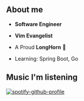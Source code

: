 
## About me

- **Software Engineer**

- **Vim Evangelist**

- A Proud **LongHorn** 🤘

- Learning: Spring Boot, Go

## Music I'm listening

[![spotify-github-profile](https://spotify-github-profile.vercel.app/api/view?uid=31ho2pgo5hczo23rzptd7eqhvuli&cover_image=true&theme=natemoo-re&bar_color=6943d0)](https://github.com/kittinan/spotify-github-profile)
